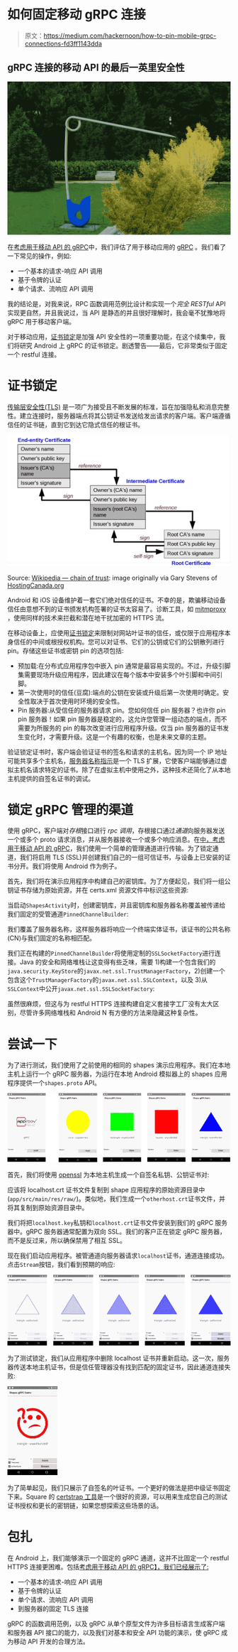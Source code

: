 # 如何固定移动 gRPC 连接

> 原文：<https://medium.com/hackernoon/how-to-pin-mobile-grpc-connections-fd3ff1143dda>

## gRPC 连接的移动 API 的最后一英里安全性

![](img/90ebc97c334bffcf6e7440b545bf2cb3.png)

在[考虑用于移动 API 的 gRPC](https://blog.approov.io/consider-grpc-for-mobile-apis)中，我们评估了用于移动应用的 [gRPC](https://grpc.io/) 。我们看了一下常见的操作，例如:

*   一个基本的请求-响应 API 调用
*   基于令牌的认证
*   单个请求、流响应 API 调用

我的结论是，对我来说，RPC 函数调用范例比设计和实现一个*完全 RESTful* API 实现更自然，并且我说过，当 API 是静态的并且很好理解时，我会毫不犹豫地将 gRPC 用于移动客户端。

对于移动应用，[证书锁定](https://www.owasp.org/index.php/Certificate_and_Public_Key_Pinning)是加强 API 安全性的一项重要功能，在这个续集中，我们将研究 Android 上 gRPC 的证书锁定。剧透警告——最后，它非常类似于固定一个 restful 连接。

# 证书锁定

[传输层安全性(TLS)](https://en.wikipedia.org/wiki/Transport_Layer_Security) 是一项广为接受且不断发展的标准，旨在加强隐私和消息完整性。建立连接时，服务器端点将其公钥证书发送给发出请求的客户端。客户端遵循信任的证书链，直到它到达它隐式信任的根证书。

![](img/4a30d05d0b0f66ebc5f66c141fbc2554.png)

Source: [Wikipedia — chain of trust](https://en.wikipedia.org/wiki/Public_key_certificate#/media/File:Chain_of_trust.svg): image originally via Gary Stevens of [HostingCanada.org](https://hostingcanada.org/)

Android 和 iOS 设备维护着一套它们绝对信任的证书。不幸的是，欺骗移动设备信任由意想不到的证书颁发机构签署的证书太容易了。诊断工具，如 [mitmproxy](https://docs.mitmproxy.org/stable/concepts-howmitmproxyworks/) ，使用同样的技术来拦截和潜在地干扰加密的 HTTPS 流。

在移动设备上，应使用[证书锁定](https://www.owasp.org/index.php/Certificate_and_Public_Key_Pinning)来限制对网站叶证书的信任，或仅限于应用程序本身信任的中间或根授权机构。您可以对证书、它们的公钥或它们的公钥散列进行 pin。存储这些证书或密钥 pin 的选项包括:

*   预加载:在分布式应用程序包中嵌入 pin 通常是最容易实现的。不过，升级引脚集需要现场升级应用程序，因此建议在每个版本中安装多个叶引脚和中间引脚。
*   第一次使用时的信任(豆腐):端点的公钥在安装或升级后第一次使用时确定。安全性取决于首次使用时环境的安全性。
*   Pin 服务器:从受信任的服务器请求 pin。您如何信任 pin 服务器？也许你 pin pin 服务器！如果 pin 服务器是稳定的，这允许您管理一组动态的端点，而不需要为所服务的 pin 的每次改变进行应用程序升级。仅当 pin 服务器的证书发生变化时，才需要升级。这是一个有趣的权衡，也是未来文章的主题。

验证锁定证书时，客户端会验证证书的签名和请求的主机名。因为同一个 IP 地址可能共享多个主机名，[服务器名称指示](https://en.wikipedia.org/wiki/Server_Name_Indication)是一个 TLS 扩展，它使客户端能够通过虚拟主机名请求特定的证书。除了在虚拟主机中使用之外，这种技术还简化了从本地主机提供的自签名证书的调试。

# 锁定 gRPC 管理的渠道

使用 gRPC，客户端对*存根*接口进行 *rpc 调用*，存根接口通过*通道*向服务器发送一个或多个 proto 请求消息，并从服务器接收一个或多个响应消息。在[中，考虑用于移动 API 的 gRPC](https://blog.approov.io/consider-grpc-for-mobile-apis)，我们使用一个简单的管理通道进行传输。为了锁定通道，我们将启用 TLS (SSL)并创建我们自己的一组可信证书，与设备上已安装的证书分开。我们将使用 Android 作为例子。

首先，我们将在演示应用程序中构建自己的密钥库。为了方便起见，我们将一组公钥证书存储为原始资源，并在 certs.xml 资源文件中标识这些资源:

当启动`ShapesActivity`时，创建密钥库，并且密钥库和服务器名称覆盖被传递给我们固定的受管通道`PinnedChannelBuilder`:

我们覆盖了服务器名称，这样服务器将响应一个终端实体证书，该证书的公共名称(CN)与我们固定的名称相匹配。

我们正在构建的`PinnedChannelBuilder`将使用定制的`SSLSocketFactory`进行连接。Java 的安全和网络堆栈让这变得有些乏味，需要 1)构建一个包含我们的`java.security.KeyStore`的`javax.net.ssl.TrustManagerFactory`，2)创建一个包含这个`TrustManagerFactory`的`javax.net.ssl.SSLContext`，以及 3)从`SSLContext`中公开`javax.net.ssl.SSLSocketFactory`:

虽然很麻烦，但这与为 restful HTTPS 连接构建自定义套接字工厂没有太大区别，尽管许多网络堆栈和 Android N 有方便的方法来隐藏这种复杂性。

# 尝试一下

为了进行测试，我们使用了之前使用的相同的 shapes 演示应用程序。我们在本地主机上运行一个 gRPC 服务器，为运行在本地 Android 模拟器上的 shapes 应用程序提供一个`shapes.proto` API。

![](img/d1c33b9d7c9fedd7fdd3c433322b0287.png)

首先，我们将使用 [openssl](https://www.openssl.org/) 为本地主机生成一个自签名私钥、公钥证书对:

应该将 localhost.crt 证书文件复制到 shape 应用程序的原始资源目录中(`app/src/main/res/raw/`)。类似地，我们生成一个`otherhost.crt`证书文件，并将其复制到原始资源目录中。

我们将把`localhost.key`私钥和`localhost.crt`证书文件安装到我们的 gRPC 服务器中。gRPC 服务器通常配置为双向 SSL。我们的客户正在锁定 gRPC 服务器，而不是反过来，所以确保禁用了相互 SSL。

现在我们启动应用程序。被管通道向服务器请求`localhost`证书，通道连接成功。点击`Stream`按钮，我们看到预期的响应:

![](img/cb33e85184631fcfa80edf4bdcafdee3.png)

为了测试锁定，我们从应用程序中删除 localhost 证书并重新启动。这一次，服务器传送本地主机证书，但是信任管理器没有找到匹配的固定证书，因此通道连接失败:

![](img/6dfd48428392339e08f4072bfb94f89e.png)

为了简单起见，我们只展示了自签名的叶证书。一个更好的做法是把中级证书固定下来。Square 的 [certstrap 工具](https://github.com/square/certstrap)是一个很好的资源，可以用来生成您自己的测试证书授权和更长的密钥链，如果您想探索这些场景的话。

# 包扎

在 Android 上，我们能够演示一个固定的 gRPC 通道，这并不比固定一个 restful HTTPS 连接更困难。包括[考虑用于移动 API 的 gRPC】，我们已经展示了:](https://blog.approov.io/consider-grpc-for-mobile-apis)

*   一个基本的请求-响应 API 调用
*   基于令牌的认证
*   单个请求、流响应 API 调用
*   到服务器的固定 TLS 连接

gRPC 的函数调用范例，以及 gRPC 从单个原型文件为许多目标语言生成客户端和服务器 API 接口的能力，以及我们对基本和安全 API 功能的演示，使 gRPC 成为移动 API 开发的合理方法。
